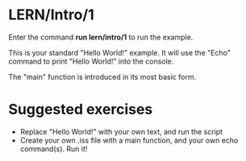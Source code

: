 # LERN/Intro/1
Enter the command **run lern/intro/1** to run the example.

This is your standard "Hello World!" example. It will use the "Echo" command to print "Hello World!" into the console.

The "main" function is introduced in its most basic form.

# Suggested exercises
* Replace "Hello World!" with your own text, and run the script
* Create your own .iss file with a main function, and your own echo command(s). Run it!


